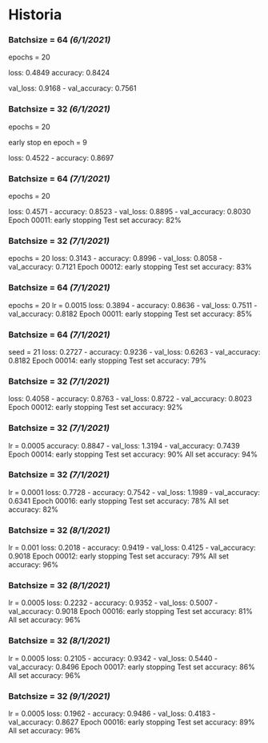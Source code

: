 # Historia
### Batchsize = 64 _(6/1/2021)_
epochs = 20

loss: 0.4849 accuracy: 0.8424 

val_loss: 0.9168 - val_accuracy: 0.7561

### Batchsize = 32 _(6/1/2021)_
epochs = 20

early stop en epoch = 9

loss: 0.4522 - accuracy: 0.8697 

### Batchsize = 64 _(7/1/2021)_
epochs = 20

loss: 0.4571 - accuracy: 0.8523 - val_loss: 0.8895 - val_accuracy: 0.8030
Epoch 00011: early stopping
Test set accuracy: 82%

### Batchsize = 32 _(7/1/2021)_
epochs = 20
loss: 0.3143 - accuracy: 0.8996 - val_loss: 0.8058 - val_accuracy: 0.7121
Epoch 00012: early stopping
Test set accuracy: 83%

### Batchsize = 64 _(7/1/2021)_
epochs = 20
lr = 0.0015
loss: 0.3894 - accuracy: 0.8636 - val_loss: 0.7511 - val_accuracy: 0.8182
Epoch 00011: early stopping
Test set accuracy: 85%

### Batchsize = 64 _(7/1/2021)_
seed = 21
 loss: 0.2727 - accuracy: 0.9236 - val_loss: 0.6263 - val_accuracy: 0.8182
Epoch 00014: early stopping
Test set accuracy: 79%

### Batchsize = 32 _(7/1/2021)_
loss: 0.4058 - accuracy: 0.8763 - val_loss: 0.8722 - val_accuracy: 0.8023
Epoch 00012: early stopping
Test set accuracy: 92%

### Batchsize = 32 _(7/1/2021)_
lr = 0.0005
accuracy: 0.8847 - val_loss: 1.3194 - val_accuracy: 0.7439
Epoch 00014: early stopping
Test set accuracy: 90%
All set accuracy: 94%

### Batchsize = 32 _(7/1/2021)_
lr = 0.0001
loss: 0.7728 - accuracy: 0.7542 - val_loss: 1.1989 - val_accuracy: 0.6341
Epoch 00016: early stopping
Test set accuracy: 78%
All set accuracy: 82%

### Batchsize = 32 _(8/1/2021)_
lr = 0.001
loss: 0.2018 - accuracy: 0.9419 - val_loss: 0.4125 - val_accuracy: 0.9018
Epoch 00012: early stopping
Test set accuracy: 79%
All set accuracy: 96%

### Batchsize = 32 _(8/1/2021)_
lr = 0.0005
loss: 0.2232 - accuracy: 0.9352 - val_loss: 0.5007 - val_accuracy: 0.9018
Epoch 00016: early stopping
Test set accuracy: 81%
All set accuracy: 96%

### Batchsize = 32 _(8/1/2021)_
lr = 0.0005
loss: 0.2105 - accuracy: 0.9342 - val_loss: 0.5440 - val_accuracy: 0.8496
Epoch 00017: early stopping
Test set accuracy: 86%
All set accuracy: 96%

### Batchsize = 32 _(9/1/2021)_
lr = 0.0005
loss: 0.1962 - accuracy: 0.9486 - val_loss: 0.4183 - val_accuracy: 0.8627
Epoch 00016: early stopping
Test set accuracy: 89%
All set accuracy: 96%